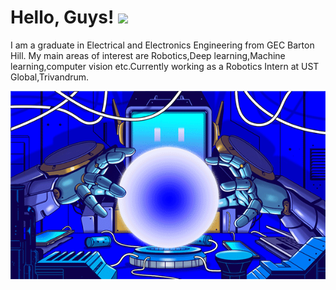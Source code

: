 
# Hello, Guys! <img src="https://raw.githubusercontent.com/MartinHeinz/MartinHeinz/master/wave.gif" width="30px">

I am a graduate in Electrical and Electronics Engineering from GEC Barton Hill. My main areas of interest are Robotics,Deep learning,Machine learning,computer vision etc.Currently working as a Robotics Intern at UST Global,Trivandrum.


<img src="https://github.com/Rafism7/Rafi_S.M/blob/master/01Techfix-print-articleLarge.gif" style="vertical-align:middle">

